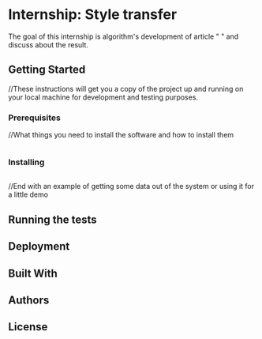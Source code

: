# Internship: Style transfer

The goal of this internship is algorithm's development of article " "  and discuss about the result.

## Getting Started

//These instructions will get you a copy of the project up and running on your local machine for development and testing purposes.

### Prerequisites

//What things you need to install the software and how to install them

```

```
### Installing

[//]: # (A step by step series of examples that tell you have to get a development env running)

```

```

//End with an example of getting some data out of the system or using it for a little demo

## Running the tests


## Deployment


## Built With


## Authors


## License

